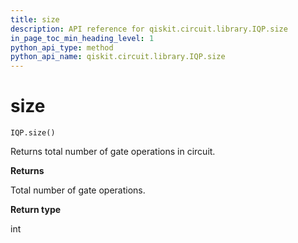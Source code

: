 ```yaml
---
title: size
description: API reference for qiskit.circuit.library.IQP.size
in_page_toc_min_heading_level: 1
python_api_type: method
python_api_name: qiskit.circuit.library.IQP.size
---
```


# size

<span id="qiskit.circuit.library.IQP.size" />

`IQP.size()`

Returns total number of gate operations in circuit.

**Returns**

Total number of gate operations.

**Return type**

int


